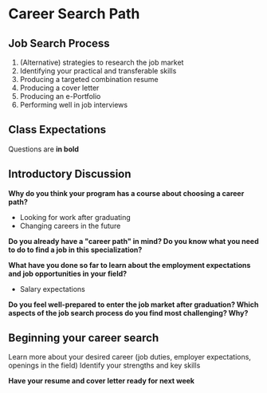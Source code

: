 # Career Search Path
## Job Search Process
1. (Alternative) strategies to research the job market
2. Identifying your practical and transferable skills
3. Producing a targeted combination resume
4. Producing a cover letter
5. Producing an e-Portfolio
6. Performing well in job interviews

## Class Expectations
Questions are **in bold**

## Introductory Discussion
**Why do you think your program has a course about choosing a career path?**
- Looking for work after graduating
- Changing careers in the future

**Do you already have a "career path" in mind? Do you know what you need to do to find a job in this specialization?**

**What have you done so far to learn about the employment expectations and job opportunities in your field?**
- Salary expectations

**Do you feel well-prepared to enter the job market after graduation? Which aspects of the job search process do you find most challenging? Why?**

## Beginning your career search
Learn more about your desired career (job duties, employer expectations, openings in the field)
Identify your strengths and key skills

**Have your resume and cover letter ready for next week**
